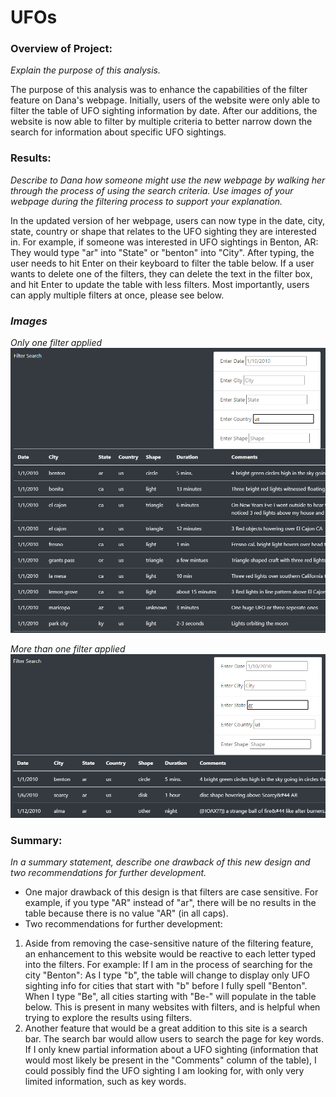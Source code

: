# UFOs


### Overview of Project: 
*Explain the purpose of this analysis.*

The purpose of this analysis was to enhance the capabilities of the filter feature on Dana's webpage. Initially, users of the website were only able to filter the table of UFO sighting information by date. After our additions, the website is now able to filter by multiple criteria to better narrow down the search for information about specific UFO sightings.

### Results: 
*Describe to Dana how someone might use the new webpage by walking her through the process of using the search criteria. Use images of your webpage during the filtering process to support your explanation.*

In the updated version of her webpage, users can now type in the date, city, state, country or shape that relates to the UFO sighting they are interested in. For example, if someone was interested in UFO sightings in Benton, AR: They would type "ar" into "State" or "benton" into "City". After typing, the user needs to hit Enter on their keyboard to filter the table below. If a user wants to delete one of the filters, they can delete the text in the filter box, and hit Enter to update the table with less filters. Most importantly, users can apply multiple filters at once, please see below.

### *Images*

*Only one filter applied*
![](https://github.com/jmalauss/UFOs/blob/main/us_filter_img.png)

*More than one filter applied*
![](https://github.com/jmalauss/UFOs/blob/main/us_ar_filter_img.png)

### Summary: 
*In a summary statement, describe one drawback of this new design and two recommendations for further development.*

- One major drawback of this design is that filters are case sensitive. For example, if you type "AR" instead of "ar", there will be no results in the table because there is no value "AR" (in all caps).
- Two recommendations for further development:
1. Aside from removing the case-sensitive nature of the filtering feature, an enhancement to this website would be reactive to each letter typed into the filters. For example: If I am in the process of searching for the city "Benton": As I type "b", the table will change to display only UFO sighting info for cities that start with "b" before I fully spell "Benton". When I type "Be", all cities starting with "Be-" will populate in the table below. This is present in many websites with filters, and is helpful when trying to explore the results using filters.
2. Another feature that would be a great addition to this site is a search bar. The search bar would allow users to search the page for key words. If I only knew partial information about a UFO sighting (information that would most likely be present in the "Comments" column of the table), I could possibly find the UFO sighting I am looking for, with only very limited information, such as key words.
